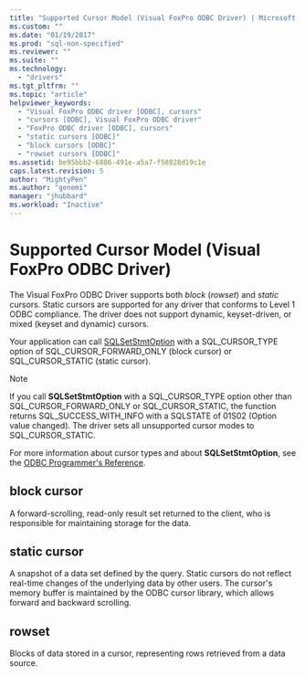 ```yaml
---
title: "Supported Cursor Model (Visual FoxPro ODBC Driver) | Microsoft Docs"
ms.custom: ""
ms.date: "01/19/2017"
ms.prod: "sql-non-specified"
ms.reviewer: ""
ms.suite: ""
ms.technology: 
  - "drivers"
ms.tgt_pltfrm: ""
ms.topic: "article"
helpviewer_keywords: 
  - "Visual FoxPro ODBC driver [ODBC], cursors"
  - "cursors [ODBC], Visual FoxPro ODBC driver"
  - "FoxPro ODBC driver [ODBC], cursors"
  - "static cursors [ODBC]"
  - "block cursors [ODBC]"
  - "rowset cursors [ODBC]"
ms.assetid: be95bbb2-6886-491e-a5a7-f58028d19c1e
caps.latest.revision: 5
author: "MightyPen"
ms.author: "genemi"
manager: "jhubbard"
ms.workload: "Inactive"
---
```

# Supported Cursor Model (Visual FoxPro ODBC Driver)
The Visual FoxPro ODBC Driver supports both *block* (*rowset*) and *static* cursors. Static cursors are supported for any driver that conforms to Level 1 ODBC compliance. The driver does not support dynamic, keyset-driven, or mixed (keyset and dynamic) cursors.  
  
 Your application can call [SQLSetStmtOption](../../odbc/microsoft/sqlsetstmtoption-visual-foxpro-odbc-driver.md) with a SQL_CURSOR_TYPE option of SQL_CURSOR_FORWARD_ONLY (block cursor) or SQL_CURSOR_STATIC (static cursor).  
  
> [!NOTE]  
>  If you call **SQLSetStmtOption** with a SQL_CURSOR_TYPE option other than SQL_CURSOR_FORWARD_ONLY or SQL_CURSOR_STATIC, the function returns SQL_SUCCESS_WITH_INFO with a SQLSTATE of 01S02 (Option value changed). The driver sets all unsupported cursor modes to SQL_CURSOR_STATIC.  
  
 For more information about cursor types and about **SQLSetStmtOption**, see the [ODBC Programmer's Reference](../../odbc/reference/odbc-programmer-s-reference.md).  
  
## block cursor  
 A forward-scrolling, read-only result set returned to the client, who is responsible for maintaining storage for the data.  
  
## static cursor  
 A snapshot of a data set defined by the query. Static cursors do not reflect real-time changes of the underlying data by other users. The cursor's memory buffer is maintained by the ODBC cursor library, which allows forward and backward scrolling.  
  
## rowset  
 Blocks of data stored in a cursor, representing rows retrieved from a data source.
